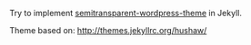 Try to implement [semitransparent-wordpress-theme](https://github.com/zeruniverse/semitransparent-wordpress-theme) in Jekyll.  
  
Theme based on: http://themes.jekyllrc.org/hushaw/
